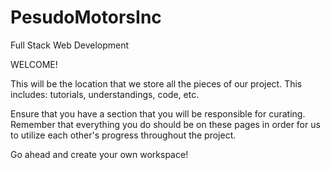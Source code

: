 # PesudoMotorsInc
Full Stack Web Development

WELCOME!

This will be the location that we store all the pieces of our project. This includes: tutorials, understandings, code, etc.

Ensure that you have a section that you will be responsible for curating. Remember that everything you do should be on these pages
in order for us to utilize each other's progress throughout the project.

Go ahead and create your own workspace!
